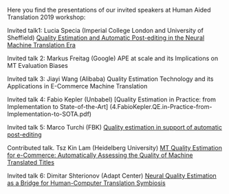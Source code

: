 Here you find the presentations of our invited speakers at Human Aided Translation 2019 workshop:

Invited talk1: Lucia Specia (Imperial College London and University of Sheffield)
[Quality Estimation and Automatic Post-editing in the Neural Machine Translation Era](1.LuciaSpecia.QE-and-APE-in-the-NMT-Era.pdf)

Invited talk 2: Markus Freitag (Google)
APE at scale and its Implications on MT Evaluation Biases

Invited talk 3: Jiayi Wang (Alibaba)
Quality Estimation Technology and its Applications in E-Commerce Machine Translation

Invited talk 4: Fabio Kepler (Unbabel)
[Quality Estimation in Practice: from Implementation to State-of-the-Art]
(4.FabioKepler.QE.in-Practice-from-Implementation-to-SOTA.pdf)

Invited talk 5: Marco Turchi (FBK)
[Quality estimation in support of automatic post-editing](5-1.MarcoTurchi.QE-in-support-of-APE.pdf)

Contributed talk. Tsz Kin Lam (Heidelberg University)
[MT Quality Estimation for e-Commerce: Automatically Assessing the Quality of Machine Translated Titles](5-2.TszKinLam.MT-QE-for-e-Commerce-Automatically-Assessing-the-Quality-of-MT-Titles.pdf)

Invited talk 6: Dimitar Shterionov (Adapt Center)
[Neural Quality Estimation as a Bridge for Human-Computer Translation Symbiosis](6.DimitarShterionov.Neural-QE-as-a-Bridge-for-Human-Computer-Translation-Symbiosis.pdf)




